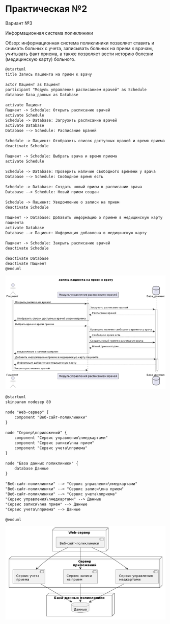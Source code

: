 # Практическая №2

Вариант №3

Информационная система поликлиники

Обзор: информационная система поликлиники позволяет ставить и снимать больных с учета, записывать больных на прием к врачам, учитывать факт приема, а также позволяет вести историю болезни (медицинскую карту) больного.

```
@startuml
title Запись пациента на прием к врачу

actor Пациент as Пациент
participant "Модуль управления расписанием врачей" as Schedule
database База_данных as Database

activate Пациент
Пациент -> Schedule: Открыть расписание врачей
activate Schedule
Schedule -> Database: Загрузить расписание врачей
activate Database
Database --> Schedule: Расписание врачей

Schedule -> Пациент: Отобразить список доступных врачей и время приема
deactivate Schedule

Пациент -> Schedule: Выбрать врача и время приема
activate Schedule

Schedule -> Database: Проверить наличие свободного времени у врача
Database --> Schedule: Свободное время есть

Schedule -> Database: Создать новый прием в расписании врача
Database --> Schedule: Новый прием создан

Schedule -> Пациент: Уведомление о записи на прием
deactivate Schedule

Пациент -> Database: Добавить информацию о приеме в медицинскую карту пациента
activate Database
Database --> Пациент: Информация добавлена в медицинскую карту

Пациент -> Schedule: Закрыть расписание врачей
deactivate Schedule

deactivate Database
deactivate Пациент
@enduml
```
![screen](https://github.com/SKulLHelL/programming-technologies-and-methods/blob/main/%D0%9F%D1%80%D0%B0%D0%BA%D1%82%D0%B8%D0%BA%D0%B0%20%E2%84%962/screenshots/screen1.png)

```
@startuml
skinparam nodesep 80

node "Web-сервер" {
    component "Веб-сайт-поликлиники"
}

node "Сервер\nприложений" {
    component "Сервис управления\nмедкартами"
    component "Сервис записи\nна прием"
    component "Сервис учета\nприема"
}

node "База данных поликлиники" {
    database Данные 
}

"Веб-сайт-поликлиники" --> "Сервис управления\nмедкартами"  
"Веб-сайт-поликлиники" --> "Сервис записи\nна прием" 
"Веб-сайт-поликлиники" --> "Сервис учета\nприема" 
"Сервис управления\nмедкартами" --> Данные 
"Сервис записи\nна прием" --> Данные 
"Сервис учета\nприема" --> Данные 

@enduml
```
![screen](https://github.com/SKulLHelL/programming-technologies-and-methods/blob/main/%D0%9F%D1%80%D0%B0%D0%BA%D1%82%D0%B8%D0%BA%D0%B0%20%E2%84%962/screenshots/screen2.png)
